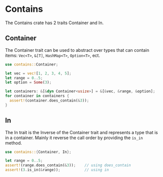 # Contains
The Contains crate has 2 traits Container and In. 

## Container
The Container trait can be used to abstract over
types that can contain items: `Vec<T>`, `&[T]`, `HashMap<T>`, `Option<T>`, ect.
```rust
use contains::Container;

let vec = vec![1, 2, 3, 4, 5];
let range = 0..5;
let option = Some(3);

let containers: &[&dyn Container<usize>] = &[&vec, &range, &option];
for container in containers {
  assert!(container.does_contain(&3));
}
```

## In
The In trait is the Inverse of the Container trait and represents a type that is in
a container. Mainly it reverse the call order by providing the `is_in` method.
```rust
use contains::{Container, In};

let range = 0..5;
assert!(range.does_contain(&3));    // using does_contain
assert!(3.is_in(&range));           // using in
```